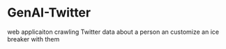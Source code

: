 # GenAI-Twitter
web applicaiton crawling Twitter data about a person an customize an ice breaker with them
